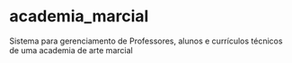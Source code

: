 # academia_marcial
Sistema para gerenciamento de Professores, alunos e currículos técnicos de uma academia de arte marcial
